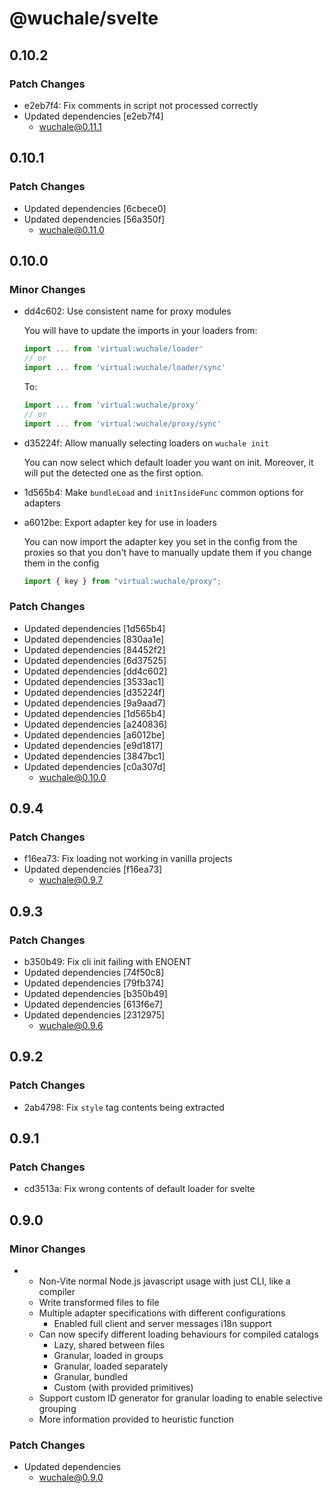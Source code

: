 # @wuchale/svelte

## 0.10.2

### Patch Changes

- e2eb7f4: Fix comments in script not processed correctly
- Updated dependencies [e2eb7f4]
  - wuchale@0.11.1

## 0.10.1

### Patch Changes

- Updated dependencies [6cbece0]
- Updated dependencies [56a350f]
  - wuchale@0.11.0

## 0.10.0

### Minor Changes

- dd4c602: Use consistent name for proxy modules

  You will have to update the imports in your loaders from:

  ```js
  import ... from 'virtual:wuchale/loader'
  // or
  import ... from 'virtual:wuchale/loader/sync'
  ```

  To:

  ```js
  import ... from 'virtual:wuchale/proxy'
  // or
  import ... from 'virtual:wuchale/proxy/sync'
  ```

- d35224f: Allow manually selecting loaders on `wuchale init`

  You can now select which default loader you want on init.
  Moreover, it will put the detected one as the first option.

- 1d565b4: Make `bundleLoad` and `initInsideFunc` common options for adapters
- a6012be: Export adapter key for use in loaders

  You can now import the adapter key you set in the config from the proxies
  so that you don't have to manually update them if you change them in the config

  ```js
  import { key } from "virtual:wuchale/proxy";
  ```

### Patch Changes

- Updated dependencies [1d565b4]
- Updated dependencies [830aa1e]
- Updated dependencies [84452f2]
- Updated dependencies [6d37525]
- Updated dependencies [dd4c602]
- Updated dependencies [3533ac1]
- Updated dependencies [d35224f]
- Updated dependencies [9a9aad7]
- Updated dependencies [1d565b4]
- Updated dependencies [a240836]
- Updated dependencies [a6012be]
- Updated dependencies [e9d1817]
- Updated dependencies [3847bc1]
- Updated dependencies [c0a307d]
  - wuchale@0.10.0

## 0.9.4

### Patch Changes

- f16ea73: Fix loading not working in vanilla projects
- Updated dependencies [f16ea73]
  - wuchale@0.9.7

## 0.9.3

### Patch Changes

- b350b49: Fix cli init failing with ENOENT
- Updated dependencies [74f50c8]
- Updated dependencies [79fb374]
- Updated dependencies [b350b49]
- Updated dependencies [613f6e7]
- Updated dependencies [2312975]
  - wuchale@0.9.6

## 0.9.2

### Patch Changes

- 2ab4798: Fix `style` tag contents being extracted

## 0.9.1

### Patch Changes

- cd3513a: Fix wrong contents of default loader for svelte

## 0.9.0

### Minor Changes

- - Non-Vite normal Node.js javascript usage with just CLI, like a compiler
  - Write transformed files to file
  - Multiple adapter specifications with different configurations
    - Enabled full client and server messages i18n support
  - Can now specify different loading behaviours for compiled catalogs
    - Lazy, shared between files
    - Granular, loaded in groups
    - Granular, loaded separately
    - Granular, bundled
    - Custom (with provided primitives)
  - Support custom ID generator for granular loading to enable selective grouping
  - More information provided to heuristic function

### Patch Changes

- Updated dependencies
  - wuchale@0.9.0
